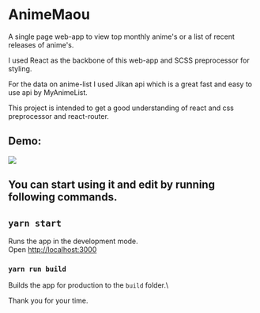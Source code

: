 # AnimeMaou

A single page web-app to view top monthly anime's or a list of recent releases of anime's.

I used React as the backbone of this web-app and SCSS preprocessor for styling.

For the data on anime-list I used Jikan api which is a great fast and easy to use api by MyAnimeList.

This project is intended to get a good understanding of react and css preprocessor and react-router.

## Demo:

<a href="https://anime-maou.web.app/"><img src="https://github.com/satish-rajnale/AnimaeMaou/blob/master/public/animeMaou.gif"/></a>

















## You can start using it and edit by running following commands.
## `yarn start`
Runs the app in the development mode.\
Open [http://localhost:3000](http://localhost:3000)

### `yarn run build`
Builds the app for production to the `build` folder.\


Thank you for your time.

